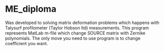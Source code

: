 # ME_diploma
Was developed to solving matrix deformation problems which happens with Talysurf profilometer (Taylor Hobson ltd) measurements.
This program represents MatLab m-file which change SOURCE matrix with Zernike polynomials. The only move you need to use program is to change coefficient you want.
